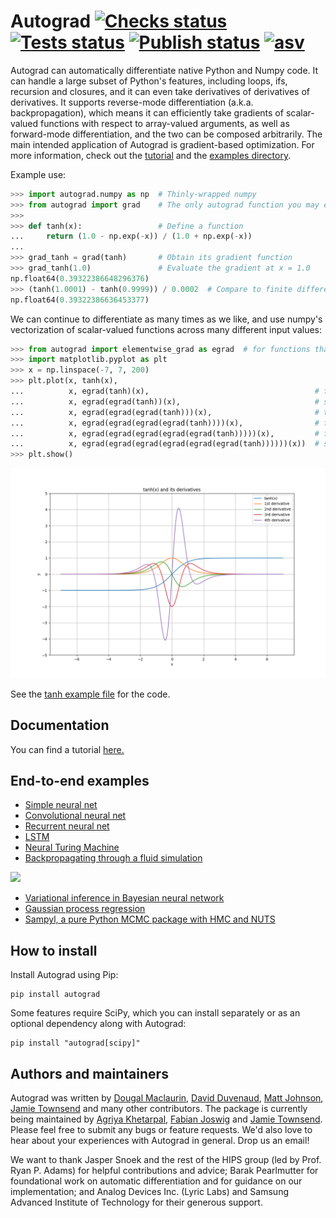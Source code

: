 # Autograd  [![Checks status][checks-badge]][checks-url] [![Tests status][tests-badge]][tests-url] [![Publish status][publish-badge]][publish-url] [![asv][asv-badge]](#)

[publish-badge]: https://github.com/HIPS/autograd/actions/workflows/publish.yml/badge.svg
[checks-badge]: https://github.com/HIPS/autograd/actions/workflows/check.yml/badge.svg
[tests-badge]: https://github.com/HIPS/autograd/actions/workflows/test.yml/badge.svg
[asv-badge]: http://img.shields.io/badge/benchmarked%20by-asv-green.svg?style=flat
[publish-url]: https://github.com/HIPS/autograd/actions/workflows/publish.yml
[checks-url]: https://github.com/HIPS/autograd/actions/workflows/check.yml
[tests-url]: https://github.com/HIPS/autograd/actions/workflows/test.yml

Autograd can automatically differentiate native Python and Numpy code. It can
handle a large subset of Python's features, including loops, ifs, recursion and
closures, and it can even take derivatives of derivatives of derivatives. It
supports reverse-mode differentiation (a.k.a. backpropagation), which means it
can efficiently take gradients of scalar-valued functions with respect to
array-valued arguments, as well as forward-mode differentiation, and the two can
be composed arbitrarily. The main intended application of Autograd is
gradient-based optimization. For more information, check out the
[tutorial](docs/tutorial.md) and the [examples directory](examples/).

Example use:

```python
>>> import autograd.numpy as np  # Thinly-wrapped numpy
>>> from autograd import grad    # The only autograd function you may ever need
>>>
>>> def tanh(x):                 # Define a function
...     return (1.0 - np.exp(-x)) / (1.0 + np.exp(-x))
...
>>> grad_tanh = grad(tanh)       # Obtain its gradient function
>>> grad_tanh(1.0)               # Evaluate the gradient at x = 1.0
np.float64(0.39322386648296376)
>>> (tanh(1.0001) - tanh(0.9999)) / 0.0002  # Compare to finite differences
np.float64(0.39322386636453377)
```

We can continue to differentiate as many times as we like, and use numpy's
vectorization of scalar-valued functions across many different input values:

```python
>>> from autograd import elementwise_grad as egrad  # for functions that vectorize over inputs
>>> import matplotlib.pyplot as plt
>>> x = np.linspace(-7, 7, 200)
>>> plt.plot(x, tanh(x),
...          x, egrad(tanh)(x),                                     # first  derivative
...          x, egrad(egrad(tanh))(x),                              # second derivative
...          x, egrad(egrad(egrad(tanh)))(x),                       # third  derivative
...          x, egrad(egrad(egrad(egrad(tanh))))(x),                # fourth derivative
...          x, egrad(egrad(egrad(egrad(egrad(tanh)))))(x),         # fifth  derivative
...          x, egrad(egrad(egrad(egrad(egrad(egrad(tanh))))))(x))  # sixth  derivative
>>> plt.show()
```

<img src="examples/tanh.png" width="600">

See the [tanh example file](examples/tanh.py) for the code.

## Documentation

You can find a tutorial [here.](docs/tutorial.md)

## End-to-end examples

* [Simple neural net](examples/neural_net.py)
* [Convolutional neural net](examples/convnet.py)
* [Recurrent neural net](examples/rnn.py)
* [LSTM](examples/lstm.py)
* [Neural Turing Machine](https://github.com/DoctorTeeth/diffmem/blob/512aadeefd6dbafc1bdd253a64b6be192a435dc3/ntm/ntm.py)
* [Backpropagating through a fluid simulation](examples/fluidsim/fluidsim.py)

<img src="examples/fluidsim/animated.gif" width="400">

* [Variational inference in Bayesian neural network](examples/bayesian_neural_net.py)
* [Gaussian process regression](examples/gaussian_process.py)
* [Sampyl, a pure Python MCMC package with HMC and NUTS](https://github.com/mcleonard/sampyl)

## How to install

Install Autograd using Pip:

```shell
pip install autograd
```

Some features require SciPy, which you can install separately or as an
optional dependency along with Autograd:

```shell
pip install "autograd[scipy]"
```

## Authors and maintainers

Autograd was written by [Dougal Maclaurin](https://dougalmaclaurin.com),
[David Duvenaud](https://www.cs.toronto.edu/~duvenaud/),
[Matt Johnson](http://people.csail.mit.edu/mattjj/),
[Jamie Townsend](https://github.com/j-towns)
and many other contributors. The package is currently being maintained by
[Agriya Khetarpal](https://github.com/agriyakhetarpal),
[Fabian Joswig](https://github.com/fjosw) and
[Jamie Townsend](https://github.com/j-towns).
Please feel free to submit any bugs or
feature requests. We'd also love to hear about your experiences with Autograd
in general. Drop us an email!

We want to thank Jasper Snoek and the rest of the HIPS group (led by Prof. Ryan
P. Adams) for helpful contributions and advice; Barak Pearlmutter for
foundational work on automatic differentiation and for guidance on our
implementation; and Analog Devices Inc. (Lyric Labs) and Samsung Advanced Institute
of Technology for their generous support.

